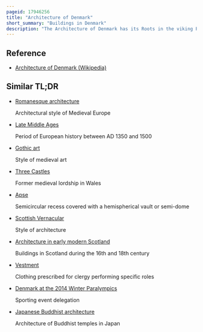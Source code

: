 ```yaml
---
pageid: 17946256
title: "Architecture of Denmark"
short_summary: "Buildings in Denmark"
description: "The Architecture of Denmark has its Roots in the viking Period richly revealed by archaeological Finds. It became firmly established in the middle Ages when first Romanesque then gothic Churches and Cathedrals grew throughout the Country. It was during this Period that in a Country with little Access to brick became the Construction Material of Choice not only for Churches but also for Fortifications and Castles."
---
```


## Reference

- [Architecture of Denmark (Wikipedia)](https://en.wikipedia.org/?curid=17946256)

## Similar TL;DR

- [Romanesque architecture](/tldr/en/romanesque-architecture)

  Architectural style of Medieval Europe

- [Late Middle Ages](/tldr/en/late-middle-ages)

  Period of European history between AD 1350 and 1500

- [Gothic art](/tldr/en/gothic-art)

  Style of medieval art

- [Three Castles](/tldr/en/three-castles)

  Former medieval lordship in Wales

- [Apse](/tldr/en/apse)

  Semicircular recess covered with a hemispherical vault or semi-dome

- [Scottish Vernacular](/tldr/en/scottish-vernacular)

  Style of architecture

- [Architecture in early modern Scotland](/tldr/en/architecture-in-early-modern-scotland)

  Buildings in Scotland during the 16th and 18th century

- [Vestment](/tldr/en/vestment)

  Clothing prescribed for clergy performing specific roles

- [Denmark at the 2014 Winter Paralympics](/tldr/en/denmark-at-the-2014-winter-paralympics)

  Sporting event delegation

- [Japanese Buddhist architecture](/tldr/en/japanese-buddhist-architecture)

  Architecture of Buddhist temples in Japan
